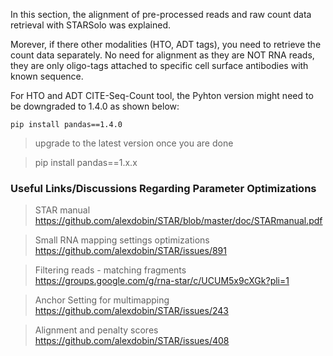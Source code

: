 In this section, the alignment of pre-processed reads and raw count data retrieval with STARSolo was explained. 

Morever, if there other modalities (HTO, ADT tags), you need to retrieve the count data separately. No need for alignment as they are NOT RNA reads, they are only oligo-tags attached to specific cell surface antibodies with known sequence.

For HTO and ADT CITE-Seq-Count tool, the Pyhton version might need to be downgraded to 1.4.0 as shown below:

```shell
pip install pandas==1.4.0
```

> upgrade to the latest version once you are done

> pip install pandas==1.x.x


### Useful Links/Discussions Regarding Parameter Optimizations

> STAR manual
https://github.com/alexdobin/STAR/blob/master/doc/STARmanual.pdf

> Small RNA mapping settings optimizations
https://github.com/alexdobin/STAR/issues/891

> Filtering reads - matching fragments
https://groups.google.com/g/rna-star/c/UCUM5x9cXGk?pli=1

> Anchor Setting for multimapping
https://github.com/alexdobin/STAR/issues/243

> Alignment and penalty scores
https://github.com/alexdobin/STAR/issues/408

